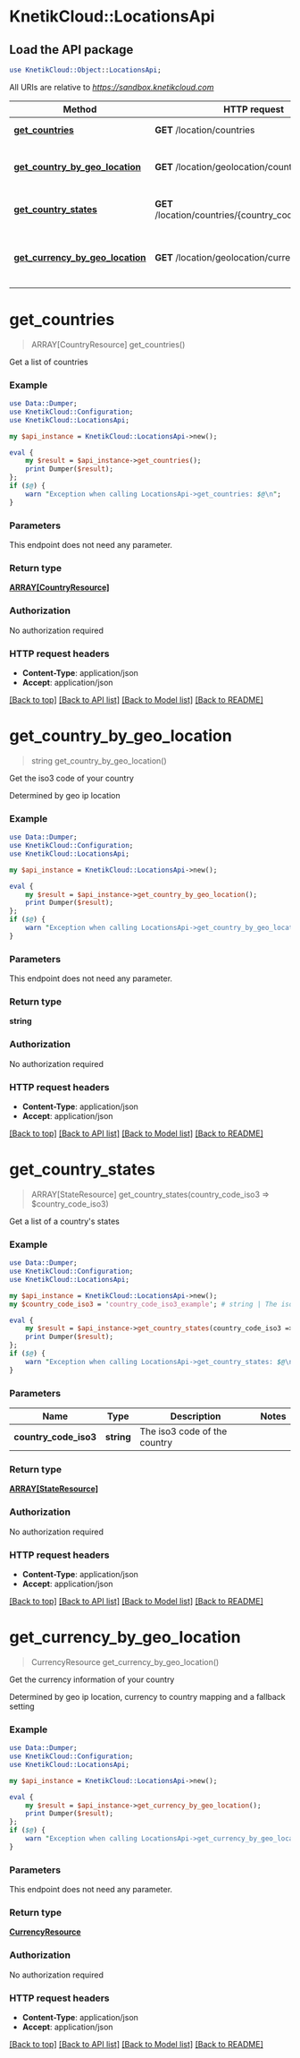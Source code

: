 # KnetikCloud::LocationsApi

## Load the API package
```perl
use KnetikCloud::Object::LocationsApi;
```

All URIs are relative to *https://sandbox.knetikcloud.com*

Method | HTTP request | Description
------------- | ------------- | -------------
[**get_countries**](LocationsApi.md#get_countries) | **GET** /location/countries | Get a list of countries
[**get_country_by_geo_location**](LocationsApi.md#get_country_by_geo_location) | **GET** /location/geolocation/country | Get the iso3 code of your country
[**get_country_states**](LocationsApi.md#get_country_states) | **GET** /location/countries/{country_code_iso3}/states | Get a list of a country&#39;s states
[**get_currency_by_geo_location**](LocationsApi.md#get_currency_by_geo_location) | **GET** /location/geolocation/currency | Get the currency information of your country


# **get_countries**
> ARRAY[CountryResource] get_countries()

Get a list of countries

### Example 
```perl
use Data::Dumper;
use KnetikCloud::Configuration;
use KnetikCloud::LocationsApi;

my $api_instance = KnetikCloud::LocationsApi->new();

eval { 
    my $result = $api_instance->get_countries();
    print Dumper($result);
};
if ($@) {
    warn "Exception when calling LocationsApi->get_countries: $@\n";
}
```

### Parameters
This endpoint does not need any parameter.

### Return type

[**ARRAY[CountryResource]**](CountryResource.md)

### Authorization

No authorization required

### HTTP request headers

 - **Content-Type**: application/json
 - **Accept**: application/json

[[Back to top]](#) [[Back to API list]](../README.md#documentation-for-api-endpoints) [[Back to Model list]](../README.md#documentation-for-models) [[Back to README]](../README.md)

# **get_country_by_geo_location**
> string get_country_by_geo_location()

Get the iso3 code of your country

Determined by geo ip location

### Example 
```perl
use Data::Dumper;
use KnetikCloud::Configuration;
use KnetikCloud::LocationsApi;

my $api_instance = KnetikCloud::LocationsApi->new();

eval { 
    my $result = $api_instance->get_country_by_geo_location();
    print Dumper($result);
};
if ($@) {
    warn "Exception when calling LocationsApi->get_country_by_geo_location: $@\n";
}
```

### Parameters
This endpoint does not need any parameter.

### Return type

**string**

### Authorization

No authorization required

### HTTP request headers

 - **Content-Type**: application/json
 - **Accept**: application/json

[[Back to top]](#) [[Back to API list]](../README.md#documentation-for-api-endpoints) [[Back to Model list]](../README.md#documentation-for-models) [[Back to README]](../README.md)

# **get_country_states**
> ARRAY[StateResource] get_country_states(country_code_iso3 => $country_code_iso3)

Get a list of a country's states

### Example 
```perl
use Data::Dumper;
use KnetikCloud::Configuration;
use KnetikCloud::LocationsApi;

my $api_instance = KnetikCloud::LocationsApi->new();
my $country_code_iso3 = 'country_code_iso3_example'; # string | The iso3 code of the country

eval { 
    my $result = $api_instance->get_country_states(country_code_iso3 => $country_code_iso3);
    print Dumper($result);
};
if ($@) {
    warn "Exception when calling LocationsApi->get_country_states: $@\n";
}
```

### Parameters

Name | Type | Description  | Notes
------------- | ------------- | ------------- | -------------
 **country_code_iso3** | **string**| The iso3 code of the country | 

### Return type

[**ARRAY[StateResource]**](StateResource.md)

### Authorization

No authorization required

### HTTP request headers

 - **Content-Type**: application/json
 - **Accept**: application/json

[[Back to top]](#) [[Back to API list]](../README.md#documentation-for-api-endpoints) [[Back to Model list]](../README.md#documentation-for-models) [[Back to README]](../README.md)

# **get_currency_by_geo_location**
> CurrencyResource get_currency_by_geo_location()

Get the currency information of your country

Determined by geo ip location, currency to country mapping and a fallback setting

### Example 
```perl
use Data::Dumper;
use KnetikCloud::Configuration;
use KnetikCloud::LocationsApi;

my $api_instance = KnetikCloud::LocationsApi->new();

eval { 
    my $result = $api_instance->get_currency_by_geo_location();
    print Dumper($result);
};
if ($@) {
    warn "Exception when calling LocationsApi->get_currency_by_geo_location: $@\n";
}
```

### Parameters
This endpoint does not need any parameter.

### Return type

[**CurrencyResource**](CurrencyResource.md)

### Authorization

No authorization required

### HTTP request headers

 - **Content-Type**: application/json
 - **Accept**: application/json

[[Back to top]](#) [[Back to API list]](../README.md#documentation-for-api-endpoints) [[Back to Model list]](../README.md#documentation-for-models) [[Back to README]](../README.md)

